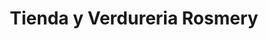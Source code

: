 ---
title: "Tienda y Verdureria Rosmery"
url: /fraijanes/tienda-y-verdureria-rosmery/
shop: general
---